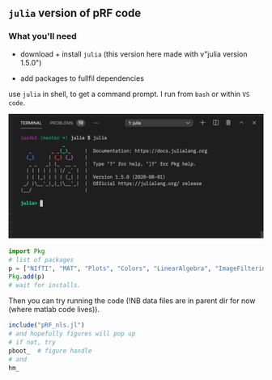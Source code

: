 ## `julia` version of pRF code

### What you'll need

- download + install `julia` (this version here made with v"julia version 1.5.0")

- add packages to fullfil dependencies

use `julia` in shell, to get a command prompt. I run from `bash` or within `VS code`.

![julia prompt](julia-in-vscode.png)



```julia
import Pkg
# list of packages
p = ["NIfTI", "MAT", "Plots", "Colors", "LinearAlgebra", "ImageFiltering", "StatsBase", "Distributions", "LsqFit"]
Pkg.add(p)
# wait for installs.
```

Then you can try running the code (!NB data files are in parent dir for now (where matlab code lives)).

```julia
include("pRF_nls.jl")
# and hopefully figures will pop up
# if not, try
pboot_  # figure handle
# and
hm_
```
